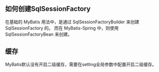 ## 如何创建SqlSessionFactory
在基础的 MyBatis 用法中，是通过 SqlSessionFactoryBuilder 来创建 SqlSessionFactory 的。 而在 MyBatis-Spring 中，则使用 SqlSessionFactoryBean 来创建。

## 缓存

MyBatis默认没有开启二级缓存，需要在setting全局参数中配置开启二级缓存。

